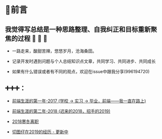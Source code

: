 # 👀前言

## 我觉得写总结是一种思路整理、自我纠正和目标重新聚焦的过程 🦝 🦝 🦝

- 一路走来，酸甜苦辣，悠悠岁月，沧海桑田。

- 记录开发时遇到问题与个人总结知识点文章，共同学习、共同进步、共同成长

- 如果有什么错误或者有不同的观点，欢迎在issue中跟我分享(996194720)


## ➕➕➕：

- [前端生涯的第一年-2017 (学校 -> 实习 -> 毕业，前端——我一直在路上)](https://github.com/WuChenDi/Front-End/blob/master/00-WorkSummary/2017.md)

- [前端生涯的第二年-2018 (迟来的2018，招手的2019)](https://github.com/WuChenDi/Front-End/blob/master/00-WorkSummary/2018.md)

- [2018寒冬离职](https://github.com/WuChenDi/Front-End/blob/master/00-WorkSummary/2018.12.7%E7%A6%BB%E8%81%8C.md)

- [切图仔在2019的经历 - 更新中](https://github.com/WuChenDi/Front-End/blob/master/00-WorkSummary/%E5%88%87%E5%9B%BE%E4%BB%94%E5%9C%A82019%E7%9A%84%E7%BB%8F%E5%8E%86.md)


<!-- 
<img src="./screenshots/forkStar.png"/> -->

[1]: https://github.com/WuChenDi
[2]: https://WuChenDi.github.io

